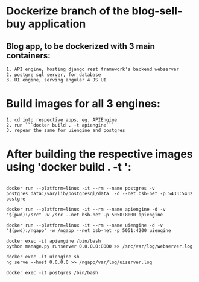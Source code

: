 # Dockerize branch of the blog-sell-buy application
## Blog app, to be dockerized with 3 main containers:
    1. API engine, hosting django rest framework's backend webserver
    2. postgre sql server, for database 
    3. UI engine, serving angular 4 JS UI

# Build images for all 3 engines:
    1. cd into respective apps, eg. APIEngine
    2. run ```docker build . -t apiengine```
    3. repear the same for uiengine and postgres

# After building the respective images using 'docker build . -t <container-name>':
```

docker run --platform=linux -it --rm --name postgres -v postgres_data:/var/lib/postgresql/data  -d --net bsb-net -p 5433:5432 postgre

docker run --platform=linux -it --rm --name apiengine -d -v "$(pwd):/src" -w /src --net bsb-net -p 5050:8000 apiengine

docker run --platform=linux -it --rm --name uiengine -d -v "$(pwd):/ngapp" -w /ngapp --net bsb-net -p 5051:4200 uiengine

docker exec -it apiengine /bin/bash
python manage.py runserver 0.0.0.0:8000 >> /src/var/log/webserver.log

docker exec -it uiengine sh
ng serve --host 0.0.0.0 >> /ngapp/var/log/uiserver.log

docker exec -it postgres /bin/bash

```